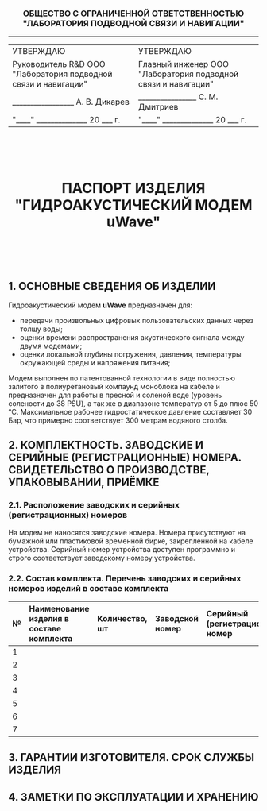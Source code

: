 <div style="page-break-after: always;"></div>

<h3 align="center">
ОБЩЕСТВО С ОГРАНИЧЕННОЙ ОТВЕТСТВЕННОСТЬЮ </br> 
"ЛАБОРАТОРИЯ ПОДВОДНОЙ СВЯЗИ И НАВИГАЦИИ" </br>
</h3>
<hr>

<table align="center">
<tbody>
  <tr>
    <td>УТВЕРЖДАЮ<br></td>
    <td>УТВЕРЖДАЮ</td>
  </tr>
  <tr>
    <td>Руководитель R&amp;D OOO<br>"Лаборатория подводной связи и навигации"<br></td>
    <td>Главный инженер OOO<br>"Лаборатория подводной связи и навигации"<br></td>
  </tr>
  <tr>
    <td>_________________ А. В. Дикарев</td>
    <td>________________ С. М. Дмитриев</td>
  </tr>
  <tr>
    <td>"____" ______________ 20 ___ г.<br></td>
    <td>"____" ______________ 20 ___ г.</td>
  </tr>
</tbody>
</table>

</br>
</br>
</br>
<h1 align="center">ПАСПОРТ ИЗДЕЛИЯ "ГИДРОАКУСТИЧЕСКИЙ МОДЕМ uWave"</h1>
</br>
</br>
</br>

<div style="page-break-after: always;"></div>

## 1. ОСНОВНЫЕ СВЕДЕНИЯ ОБ ИЗДЕЛИИ

Гидроакустический модем **uWave** предназначен для:
- передачи произвольных цифровых пользовательских данных через толщу воды;
- оценки времени распространения акустического сигнала между двумя модемами;
- оценки локальной глубины погружения, давления, температуры окружающей среды и напряжения питания;

Модем выполнен по патентованной технологии в виде полностью залитого в полиуретановый компаунд моноблока на кабеле и предназначен для 
работы в пресной и соленой воде (уровень солености до 38 PSU), а так же в диапазоне температур от 5 до плюс 50 °С. Максимальное рабочее гидростатическое давление составляет 30 Бар, что примерно соответствует 300 метрам водяного столба.



<div style="page-break-after: always;"></div>

## 2. КОМПЛЕКТНОСТЬ. ЗАВОДСКИЕ И СЕРИЙНЫЕ (РЕГИСТРАЦИОННЫЕ) НОМЕРА. СВИДЕТЕЛЬСТВО О ПРОИЗВОДСТВЕ, УПАКОВЫВАНИИ, ПРИЁМКЕ

### 2.1. Расположение заводских и серийных (регистрационных) номеров

На модем не наносятся заводские номера. Номера присутствуют на бумажной или пластиковой временной бирке, закрепленной на кабеле устройства.
Серийный номер устройства доступен программно и строго соответствует заводскому номеру устройства.

### 2.2. Состав комплекта. Перечень заводских и серийных номеров изделий в составе комплекта

| № | Наименование изделия в составе </br> комплекта | Количество, </br> шт | Заводской номер | Серийный (регистрационный) номер |
| :--- | :--- | :--- | :--- | :--- |
| 1 | | | | |
| 2 | | | | |
| 3 | | | | |
| 4 | | | | |
| 5 | | | | |
| 6 | | | | |
| 7 | | | | |




<div style="page-break-after: always;"></div>

## 3. ГАРАНТИИ ИЗГОТОВИТЕЛЯ. СРОК СЛУЖБЫ ИЗДЕЛИЯ


<div style="page-break-after: always;"></div>

## 4. ЗАМЕТКИ ПО ЭКСПЛУАТАЦИИ И ХРАНЕНИЮ




